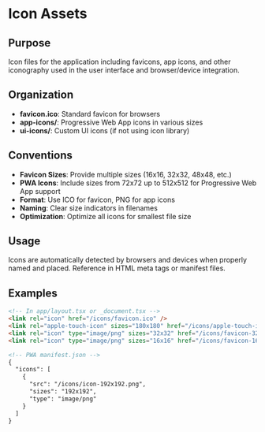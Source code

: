 # Icon Assets

## Purpose
Icon files for the application including favicons, app icons, and other iconography used in the user interface and browser/device integration.

## Organization
- **favicon.ico**: Standard favicon for browsers
- **app-icons/**: Progressive Web App icons in various sizes
- **ui-icons/**: Custom UI icons (if not using icon library)

## Conventions
- **Favicon Sizes**: Provide multiple sizes (16x16, 32x32, 48x48, etc.)
- **PWA Icons**: Include sizes from 72x72 up to 512x512 for Progressive Web App support
- **Format**: Use ICO for favicon, PNG for app icons
- **Naming**: Clear size indicators in filenames
- **Optimization**: Optimize all icons for smallest file size

## Usage
Icons are automatically detected by browsers and devices when properly named and placed. Reference in HTML meta tags or manifest files.

## Examples
```html
<!-- In app/layout.tsx or _document.tsx -->
<link rel="icon" href="/icons/favicon.ico" />
<link rel="apple-touch-icon" sizes="180x180" href="/icons/apple-touch-icon.png" />
<link rel="icon" type="image/png" sizes="32x32" href="/icons/favicon-32x32.png" />
<link rel="icon" type="image/png" sizes="16x16" href="/icons/favicon-16x16.png" />

<!-- PWA manifest.json -->
{
  "icons": [
    {
      "src": "/icons/icon-192x192.png",
      "sizes": "192x192",
      "type": "image/png"
    }
  ]
}
```